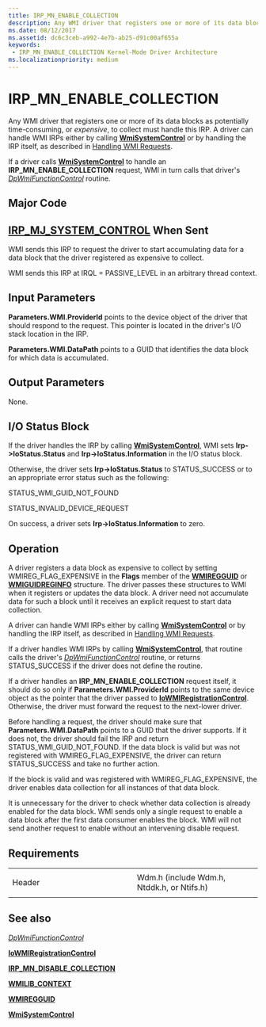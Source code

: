 ```yaml
---
title: IRP_MN_ENABLE_COLLECTION
description: Any WMI driver that registers one or more of its data blocks as potentially time-consuming, or expensive, to collect must handle this IRP.
ms.date: 08/12/2017
ms.assetid: dc6c3ceb-a992-4e7b-ab25-d91c00af655a
keywords:
 - IRP_MN_ENABLE_COLLECTION Kernel-Mode Driver Architecture
ms.localizationpriority: medium
---
```


# IRP\_MN\_ENABLE\_COLLECTION


Any WMI driver that registers one or more of its data blocks as potentially time-consuming, or *expensive*, to collect must handle this IRP. A driver can handle WMI IRPs either by calling [**WmiSystemControl**](https://docs.microsoft.com/windows-hardware/drivers/ddi/wmilib/nf-wmilib-wmisystemcontrol) or by handling the IRP itself, as described in [Handling WMI Requests](https://docs.microsoft.com/windows-hardware/drivers/kernel/handling-wmi-requests).

If a driver calls [**WmiSystemControl**](https://docs.microsoft.com/windows-hardware/drivers/ddi/wmilib/nf-wmilib-wmisystemcontrol) to handle an **IRP\_MN\_ENABLE\_COLLECTION** request, WMI in turn calls that driver's [*DpWmiFunctionControl*](https://docs.microsoft.com/windows-hardware/drivers/ddi/wmilib/nc-wmilib-wmi_function_control_callback) routine.

Major Code
----------

[**IRP\_MJ\_SYSTEM\_CONTROL**](irp-mj-system-control.md)
When Sent
---------

WMI sends this IRP to request the driver to start accumulating data for a data block that the driver registered as expensive to collect.

WMI sends this IRP at IRQL = PASSIVE\_LEVEL in an arbitrary thread context.

## Input Parameters


**Parameters.WMI.ProviderId** points to the device object of the driver that should respond to the request. This pointer is located in the driver's I/O stack location in the IRP.

**Parameters.WMI.DataPath** points to a GUID that identifies the data block for which data is accumulated.

## Output Parameters


None.

## I/O Status Block


If the driver handles the IRP by calling [**WmiSystemControl**](https://docs.microsoft.com/windows-hardware/drivers/ddi/wmilib/nf-wmilib-wmisystemcontrol), WMI sets **Irp-&gt;IoStatus.Status** and **Irp-&gt;IoStatus.Information** in the I/O status block.

Otherwise, the driver sets **Irp-&gt;IoStatus.Status** to STATUS\_SUCCESS or to an appropriate error status such as the following:

STATUS\_WMI\_GUID\_NOT\_FOUND

STATUS\_INVALID\_DEVICE\_REQUEST

On success, a driver sets **Irp-&gt;IoStatus.Information** to zero.

Operation
---------

A driver registers a data block as expensive to collect by setting WMIREG\_FLAG\_EXPENSIVE in the **Flags** member of the [**WMIREGGUID**](https://docs.microsoft.com/windows-hardware/drivers/ddi/wmistr/ns-wmistr-wmiregguidw) or [**WMIGUIDREGINFO**](https://docs.microsoft.com/windows-hardware/drivers/ddi/wmilib/ns-wmilib-_wmiguidreginfo) structure. The driver passes these structures to WMI when it registers or updates the data block. A driver need not accumulate data for such a block until it receives an explicit request to start data collection.

A driver can handle WMI IRPs either by calling [**WmiSystemControl**](https://docs.microsoft.com/windows-hardware/drivers/ddi/wmilib/nf-wmilib-wmisystemcontrol) or by handling the IRP itself, as described in [Handling WMI Requests](https://docs.microsoft.com/windows-hardware/drivers/kernel/handling-wmi-requests).

If a driver handles WMI IRPs by calling [**WmiSystemControl**](https://docs.microsoft.com/windows-hardware/drivers/ddi/wmilib/nf-wmilib-wmisystemcontrol), that routine calls the driver's [*DpWmiFunctionControl*](https://docs.microsoft.com/windows-hardware/drivers/ddi/wmilib/nc-wmilib-wmi_function_control_callback) routine, or returns STATUS\_SUCCESS if the driver does not define the routine.

If a driver handles an **IRP\_MN\_ENABLE\_COLLECTION** request itself, it should do so only if **Parameters.WMI.ProviderId** points to the same device object as the pointer that the driver passed to [**IoWMIRegistrationControl**](https://docs.microsoft.com/windows-hardware/drivers/ddi/wdm/nf-wdm-iowmiregistrationcontrol). Otherwise, the driver must forward the request to the next-lower driver.

Before handling a request, the driver should make sure that **Parameters.WMI.DataPath** points to a GUID that the driver supports. If it does not, the driver should fail the IRP and return STATUS\_WMI\_GUID\_NOT\_FOUND. If the data block is valid but was not registered with WMIREG\_FLAG\_EXPENSIVE, the driver can return STATUS\_SUCCESS and take no further action.

If the block is valid and was registered with WMIREG\_FLAG\_EXPENSIVE, the driver enables data collection for all instances of that data block.

It is unnecessary for the driver to check whether data collection is already enabled for the data block. WMI sends only a single request to enable a data block after the first data consumer enables the block. WMI will not send another request to enable without an intervening disable request.

Requirements
------------

<table>
<colgroup>
<col width="50%" />
<col width="50%" />
</colgroup>
<tbody>
<tr class="odd">
<td><p>Header</p></td>
<td>Wdm.h (include Wdm.h, Ntddk.h, or Ntifs.h)</td>
</tr>
</tbody>
</table>

## See also


[*DpWmiFunctionControl*](https://docs.microsoft.com/windows-hardware/drivers/ddi/wmilib/nc-wmilib-wmi_function_control_callback)

[**IoWMIRegistrationControl**](https://docs.microsoft.com/windows-hardware/drivers/ddi/wdm/nf-wdm-iowmiregistrationcontrol)

[**IRP\_MN\_DISABLE\_COLLECTION**](irp-mn-disable-collection.md)

[**WMILIB\_CONTEXT**](https://docs.microsoft.com/windows-hardware/drivers/ddi/wmilib/ns-wmilib-_wmilib_context)

[**WMIREGGUID**](https://docs.microsoft.com/windows-hardware/drivers/ddi/wmistr/ns-wmistr-wmiregguidw)

[**WmiSystemControl**](https://docs.microsoft.com/windows-hardware/drivers/ddi/wmilib/nf-wmilib-wmisystemcontrol)

 

 




